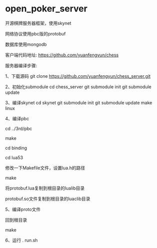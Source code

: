 # open_poker_server
开源棋牌服务器框架，使用skynet

网络协议使用pbc版的protobuf

数据库使用mongodb

客户端代码地址: https://github.com/yuanfengyun/chess

服务器编译步骤:

1、下载源码
git clone https://github.com/yuanfengyun/chess_server.git

2、初始化submodule
cd chess_server
git submodule init
git submodule update

3、编译skynet
cd skynet
git submodule init
git submodule update
make linux

4、编译pbc

cd ../3rd/pbc

make

cd binding

cd lua53

修改一下Makefile文件，设置lua.h的路径

make

将protobuf.lua复制到根目录的lualib目录

protobuf.so文件复制到根目录的luaclib目录

5、编译proto文件

回到根目录

make

6、运行
. run.sh

